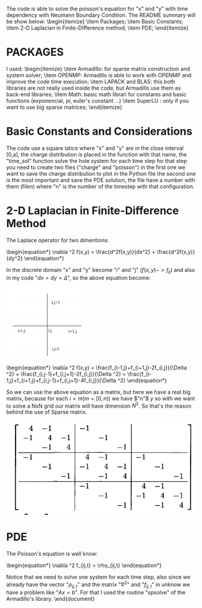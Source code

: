 

The code is able to solve the poisson's equation for "x" and "y" with time dependency with Neumann Boundary Condition. The README summary will be show below:
\begin{itemize}
    \item Packages;
    \item Basic Constants;
    \item 2-D Laplacian in Finite-DIfference method;
    \item PDE;
\end{itemize}

# PACKAGES
I used:
\begin{itemize}
    \item Armadillo: for sparse matrix construction and system solver;
    \item OPENMP: Armadillo is able to work with OPENMP and improve the code time execution;
    \item LAPACK and BLAS: this both libraries are not really used inside the code, but Armadillo use them as back-end libraries;
    \item Math: basic math librari for constants and basic functions (exponencial, pi, euler's constant ...)
    \item SuperLU : only if you want to use big sparse matrices;
\end{itemize}

# Basic Constants and Considerations
The code use a square latice where "x" and "y" are in the close interval [0,a], the charge distribution is placed in the function with that name, the "time_sol" function solve the hole system for each time step for that step you need to create two files ("charge" and "poisson") in the first one we want to save the charge distribution to plot in the Python file the second one is the most important and save the PDE solution, the file have a number with them (filen) where "n" is the number of the timestep with that configuration.

# 2-D Laplacian in Finite-Difference Method
The Laplace operator for two dimentions:

\begin{equation*}
    \nabla ^2 f(x,y) = \frac{d^2f(x,y)}{dx^2} + \frac{d^2f(x,y)}{dy^2}
\end{equation*}

In the discrete domain "x" and "y" become "i" and "j" ($f(x,y) -> f_{ij}$) and also in my code "$dx = dy = \Delta$", so the above equation become:

![Image of Grid](pictures/grid.png)

\begin{equation*}
    \nabla ^2 f(x,y) = \frac{f_{i-1,j}+f_{i+1,j}-2f_{i,j}}{\Delta ^2} + \frac{f_{i,j-1}+f_{i,j+1}-2f_{i,j}}{\Delta ^2} = \frac{f_{i-1,j}+f_{i+1,j}+f_{i,j-1}+f_{i,j+1}-4f_{i,j}}{\Delta ^2}
\end{equation*}

So we can use the above equation as a matrix, but here we have a real big matrix, because for each $i = m (m=[0,n))$ we have $"n"$ $y$ so with we want to solve a NxN grid our matrix will have dimension $N^2$. So that's the reason behind the use of Sparse matrix. 

![Image of Matrix](pictures/sparse_matrix.jpeg)


# PDE
The Poisson's equation is well know:

\begin{equation*}
    \nabla ^2 f_{ij,t} = \rho_{ij,t}
\end{equation*}
 
Notice that we need to solve one system for each time step, also since we already have the vector "$\rho_{ij,t}$" and the matrix "$\nabla ^2$" and "$f_{ij,t}$" in unknow we have a problem like "$Ax = b$". For that I used the routine "spsolve" of the Armadillo's library.
\end{document}

